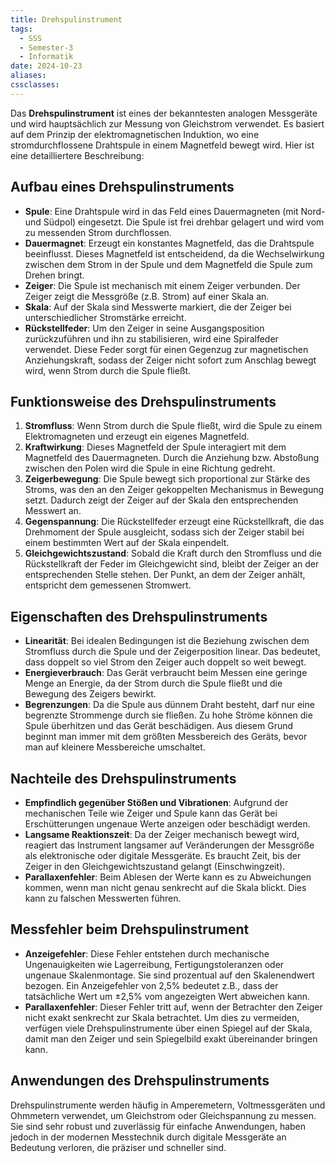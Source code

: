 ```yaml
---
title: Drehspulinstrument
tags:
  - SSS
  - Semester-3
  - Informatik
date: 2024-10-23
aliases: 
cssclasses:
---
```


Das **Drehspulinstrument** ist eines der bekanntesten analogen Messgeräte und wird hauptsächlich zur Messung von Gleichstrom verwendet. Es basiert auf dem Prinzip der elektromagnetischen Induktion, wo eine stromdurchflossene Drahtspule in einem Magnetfeld bewegt wird. Hier ist eine detailliertere Beschreibung:

## Aufbau eines Drehspulinstruments

- **Spule**: Eine Drahtspule wird in das Feld eines Dauermagneten (mit Nord- und Südpol) eingesetzt. Die Spule ist frei drehbar gelagert und wird vom zu messenden Strom durchflossen.
- **Dauermagnet**: Erzeugt ein konstantes Magnetfeld, das die Drahtspule beeinflusst. Dieses Magnetfeld ist entscheidend, da die Wechselwirkung zwischen dem Strom in der Spule und dem Magnetfeld die Spule zum Drehen bringt.
- **Zeiger**: Die Spule ist mechanisch mit einem Zeiger verbunden. Der Zeiger zeigt die Messgröße (z.B. Strom) auf einer Skala an.
- **Skala**: Auf der Skala sind Messwerte markiert, die der Zeiger bei unterschiedlicher Stromstärke erreicht.
- **Rückstellfeder**: Um den Zeiger in seine Ausgangsposition zurückzuführen und ihn zu stabilisieren, wird eine Spiralfeder verwendet. Diese Feder sorgt für einen Gegenzug zur magnetischen Anziehungskraft, sodass der Zeiger nicht sofort zum Anschlag bewegt wird, wenn Strom durch die Spule fließt.

## Funktionsweise des Drehspulinstruments

1. **Stromfluss**: Wenn Strom durch die Spule fließt, wird die Spule zu einem Elektromagneten und erzeugt ein eigenes Magnetfeld.
2. **Kraftwirkung**: Dieses Magnetfeld der Spule interagiert mit dem Magnetfeld des Dauermagneten. Durch die Anziehung bzw. Abstoßung zwischen den Polen wird die Spule in eine Richtung gedreht.
3. **Zeigerbewegung**: Die Spule bewegt sich proportional zur Stärke des Stroms, was den an den Zeiger gekoppelten Mechanismus in Bewegung setzt. Dadurch zeigt der Zeiger auf der Skala den entsprechenden Messwert an.
4. **Gegenspannung**: Die Rückstellfeder erzeugt eine Rückstellkraft, die das Drehmoment der Spule ausgleicht, sodass sich der Zeiger stabil bei einem bestimmten Wert auf der Skala einpendelt.
5. **Gleichgewichtszustand**: Sobald die Kraft durch den Stromfluss und die Rückstellkraft der Feder im Gleichgewicht sind, bleibt der Zeiger an der entsprechenden Stelle stehen. Der Punkt, an dem der Zeiger anhält, entspricht dem gemessenen Stromwert.

## Eigenschaften des Drehspulinstruments

- **Linearität**: Bei idealen Bedingungen ist die Beziehung zwischen dem Stromfluss durch die Spule und der Zeigerposition linear. Das bedeutet, dass doppelt so viel Strom den Zeiger auch doppelt so weit bewegt.
- **Energieverbrauch**: Das Gerät verbraucht beim Messen eine geringe Menge an Energie, da der Strom durch die Spule fließt und die Bewegung des Zeigers bewirkt.
- **Begrenzungen**: Da die Spule aus dünnem Draht besteht, darf nur eine begrenzte Strommenge durch sie fließen. Zu hohe Ströme können die Spule überhitzen und das Gerät beschädigen. Aus diesem Grund beginnt man immer mit dem größten Messbereich des Geräts, bevor man auf kleinere Messbereiche umschaltet.

## Nachteile des Drehspulinstruments

- **Empfindlich gegenüber Stößen und Vibrationen**: Aufgrund der mechanischen Teile wie Zeiger und Spule kann das Gerät bei Erschütterungen ungenaue Werte anzeigen oder beschädigt werden.
- **Langsame Reaktionszeit**: Da der Zeiger mechanisch bewegt wird, reagiert das Instrument langsamer auf Veränderungen der Messgröße als elektronische oder digitale Messgeräte. Es braucht Zeit, bis der Zeiger in den Gleichgewichtszustand gelangt (Einschwingzeit).
- **Parallaxenfehler**: Beim Ablesen der Werte kann es zu Abweichungen kommen, wenn man nicht genau senkrecht auf die Skala blickt. Dies kann zu falschen Messwerten führen.

## Messfehler beim Drehspulinstrument

- **Anzeigefehler**: Diese Fehler entstehen durch mechanische Ungenauigkeiten wie Lagerreibung, Fertigungstoleranzen oder ungenaue Skalenmontage. Sie sind prozentual auf den Skalenendwert bezogen. Ein Anzeigefehler von 2,5% bedeutet z.B., dass der tatsächliche Wert um ±2,5% vom angezeigten Wert abweichen kann.
- **Parallaxenfehler**: Dieser Fehler tritt auf, wenn der Betrachter den Zeiger nicht exakt senkrecht zur Skala betrachtet. Um dies zu vermeiden, verfügen viele Drehspulinstrumente über einen Spiegel auf der Skala, damit man den Zeiger und sein Spiegelbild exakt übereinander bringen kann.

## Anwendungen des Drehspulinstruments

Drehspulinstrumente werden häufig in Amperemetern, Voltmessgeräten und Ohmmetern verwendet, um Gleichstrom oder Gleichspannung zu messen. Sie sind sehr robust und zuverlässig für einfache Anwendungen, haben jedoch in der modernen Messtechnik durch digitale Messgeräte an Bedeutung verloren, die präziser und schneller sind.